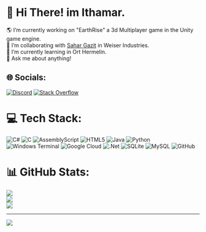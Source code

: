 # 👋 Hi There! im Ithamar.
🌎 I’m currently working on "EarthRise" a 3d Multiplayer game in the Unity game engine.<br>🤝 I’m collaborating with [Sahar Gazit](https://github.com/SaharGazit) in Weiser Industries.<br>🌱 I’m currently learning in Ort Hermelin.<br>💬 Ask me about anything!


## 🌐 Socials:
[![Discord](https://img.shields.io/badge/Discord-%237289DA.svg?logo=discord&logoColor=white)](https://discord.gg/DkWzeQBRKA) [![Stack Overflow](https://img.shields.io/badge/-Stackoverflow-FE7A16?logo=stack-overflow&logoColor=white)](https://stackoverflow.com/users/22794863/ithamarb) 

# 💻 Tech Stack:
![C#](https://img.shields.io/badge/c%23-%23239120.svg?style=for-the-badge&logo=csharp&logoColor=white) ![C](https://img.shields.io/badge/c-%2300599C.svg?style=for-the-badge&logo=c&logoColor=white) ![AssemblyScript](https://img.shields.io/badge/assembly%20script-%23000000.svg?style=for-the-badge&logo=assemblyscript&logoColor=white) ![HTML5](https://img.shields.io/badge/html5-%23E34F26.svg?style=for-the-badge&logo=html5&logoColor=white) ![Java](https://img.shields.io/badge/java-%23ED8B00.svg?style=for-the-badge&logo=openjdk&logoColor=white) ![Python](https://img.shields.io/badge/python-3670A0?style=for-the-badge&logo=python&logoColor=ffdd54) ![Windows Terminal](https://img.shields.io/badge/Windows%20Terminal-%234D4D4D.svg?style=for-the-badge&logo=windows-terminal&logoColor=white) ![Google Cloud](https://img.shields.io/badge/GoogleCloud-%234285F4.svg?style=for-the-badge&logo=google-cloud&logoColor=white) ![.Net](https://img.shields.io/badge/.NET-5C2D91?style=for-the-badge&logo=.net&logoColor=white) ![SQLite](https://img.shields.io/badge/sqlite-%2307405e.svg?style=for-the-badge&logo=sqlite&logoColor=white) ![MySQL](https://img.shields.io/badge/mysql-4479A1.svg?style=for-the-badge&logo=mysql&logoColor=white) ![GitHub](https://img.shields.io/badge/github-%23121011.svg?style=for-the-badge&logo=github&logoColor=white)
# 📊 GitHub Stats:
![](https://github-readme-stats.vercel.app/api?username=IthamarBaron&theme=shadow_red&hide_border=false&include_all_commits=true&count_private=true)<br/>
![](https://github-readme-streak-stats.herokuapp.com/?user=IthamarBaron&theme=shadow_blue&hide_border=false)<br/>
![](https://github-readme-stats.vercel.app/api/top-langs/?username=IthamarBaron&theme=shadow_blue&hide_border=false&include_all_commits=true&count_private=true&layout=compact)

---
[![](https://visitcount.itsvg.in/api?id=IthamarBaron&icon=5&color=4)]()
